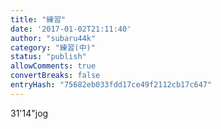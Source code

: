 ```yaml
---
title: "練習"
date: '2017-01-02T21:11:40'
author: "subaru44k"
category: "練習(中)"
status: "publish"
allowComments: true
convertBreaks: false
entryHash: "75682eb033fdd17ce49f2112cb17c647"
---
```

31'14"jog

